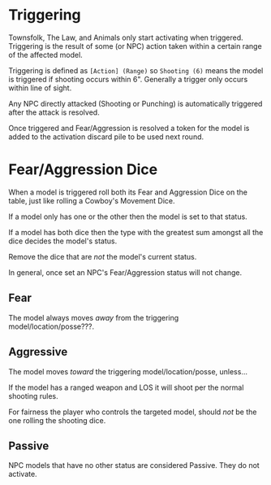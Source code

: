# Triggering

Townsfolk, The Law, and Animals only start activating when triggered. Triggering is the result of some (or NPC) action taken within a certain range of the affected model.

Triggering is defined as `[Action] (Range)` so `Shooting (6)` means the model is triggered if shooting occurs within 6". Generally a trigger only occurs within line of sight.

Any NPC directly attacked (Shooting or Punching) is automatically triggered after the attack is resolved.

Once triggered and Fear/Aggression is resolved a token for the model is added to the activation discard pile to be used next round.

# Fear/Aggression Dice

When a model is triggered roll both its Fear and Aggression Dice on the table, just like rolling a Cowboy's Movement Dice.

If a model only has one or the other then the model is set to that status.

If a model has both dice then the type with the greatest sum amongst all the dice decides the model's status.

Remove the dice that are _not_ the model's current status.

In general, once set an NPC's Fear/Aggression status will not change.


## Fear

The model always moves _away_ from the triggering model/location/posse???.

## Aggressive

The model moves _toward_ the triggering model/location/posse, unless...

If the model has a ranged weapon and LOS it will shoot per the normal shooting rules.

For fairness the player who controls the targeted model, should _not_ be the one rolling the shooting dice.


## Passive

NPC models that have no other status are considered Passive. They do not activate.
